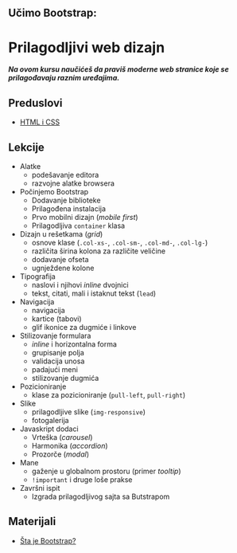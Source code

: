 ---
---

## Učimo Bootstrap:
# Prilagodljivi web dizajn

***Na ovom kursu naučićeš da praviš moderne web stranice koje se prilagođavaju raznim uređajima.***

## Preduslovi

* [HTML i CSS](html-css )

## Lekcije

* Alatke
  * podešavanje editora
  <!-- * instalacija lokalnog servera -->
  * razvojne alatke browsera
* Počinjemo Bootstrap
  * Dodavanje biblioteke
  * Prilagođena instalacija
  * Prvo mobilni dizajn (*mobile first*)
  * Prilagodljiva `container` klasa
* Dizajn u rešetkama (*grid*)
  * osnove klase (`.col-xs-`, `.col-sm-`, `.col-md-`, `.col-lg-`)
  * različita širina kolona za različite veličine
  * dodavanje ofseta
  * ugnježdene kolone
* Tipografija
  * naslovi i njihovi *inline* dvojnici
  * tekst, citati, mali i istaknut tekst (`lead`)
* Navigacija
  * navigacija
  * kartice (tabovi)
  * glif ikonice za dugmiće i linkove
* Stilizovanje formulara
  * *inline* i horizontalna forma
  * grupisanje polja
  * validacija unosa
  * padajući meni
  * stilizovanje dugmića
* Pozicioniranje
  * klase za pozicioniranje (`pull-left`, `pull-right`)
* Slike
  * prilagodljive slike (`img-responsive`)
  * fotogalerija
* Javaskript dodaci
  * Vrteška (*carousel*)
  * Harmonika (*accordion*)
  * Prozorče (*modal*)
* Mane
  * gaženje u globalnom prostoru (primer *tooltip*)
  * `!important` i druge loše prakse
* Završni ispit
  * Izgrada prilagodljivog sajta sa Butstrapom

## Materijali

* [Šta je Bootstrap?](//www.slideshare.net/DamjanPavlica/vodi-za-rad-sa-bootstrapom-69948458)
